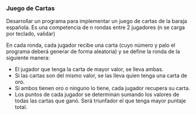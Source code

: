### Juego de Cartas

Desarrollar un programa para implementar un juego de cartas de la baraja española. Es una competencia de n rondas entre 2 jugadores (n se carga por teclado, validar)

En cada ronda, cada jugador recibe una carta (cuyo número y palo el programa deberá generar de forma aleatoria) y se define la ronda de la siguiente manera:

- El jugador que tenga la carta de mayor valor, se lleva ambas.
- Si las cartas son del mismo valor, se las lleva quien tenga una carta de oro.
- Si ambos tienen oro o ninguno lo tiene, cada jugador recupera su carta.
- Los puntos de cada jugador se determinan sumando los valores de todas las cartas que ganó. Será triunfador el que tenga mayor puntaje total.